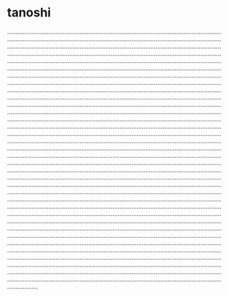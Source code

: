 # tanoshi
......................................................................................................................................................................................................................................................................................................................................................................................................................................................................................................................................................................................................................................................................................................................................................................................................................................................................................................................................................................................................................................................................................................................................................................................................................................................................................................................................................................................................................................................................................................................................................................................................................................................................................................................................................................................................................................................................................................................................................................................................................................................................................................................................................................................................................................................................................................................................................................................................................................................................................................................................................................................................................................................................................................................................................................................................................................................................................................................................................................................................................................................................................................................................................................................................................................................................................................................................................................................................................................................................................................................................................................................................................................................................................................................................................................................................................................................................................................................................................................................................................................................................................................................................................................................................................................................................................................................................................................................................................................................................................................................................